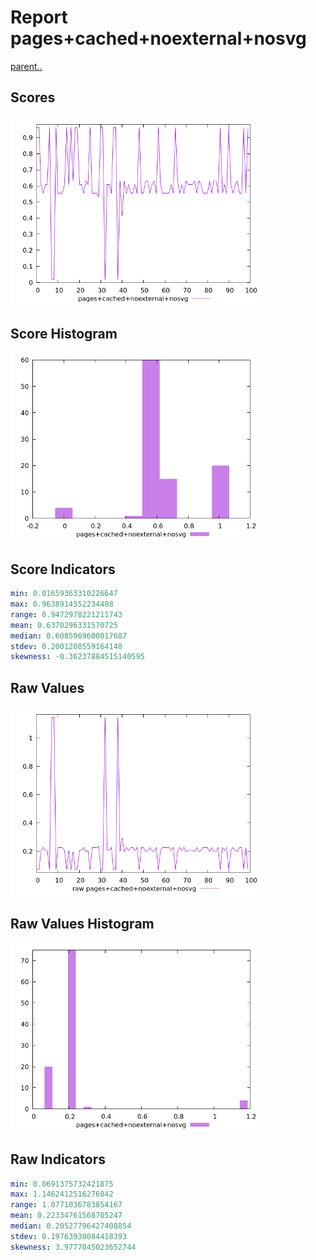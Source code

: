# Report pages+cached+noexternal+nosvg

[parent..](./..)  


## Scores

![score](./score.png)  

## Score Histogram

![hist](./hist.png)  

## Score Indicators

```yaml
min: 0.01659363310226647
max: 0.9638914552234408
range: 0.9472978221211743
mean: 0.6370296331570725
median: 0.6085969600017687
stdev: 0.2001208559164148
skewness: -0.36237884515140595

```

## Raw Values

![raw](./raw.png)  

## Raw Values Histogram

![raw hist](./raw_hist.png)  

## Raw Indicators

```yaml
min: 0.0691375732421875
max: 1.1462412516276042
range: 1.0771036783854167
mean: 0.22334761568705247
median: 0.20527796427408854
stdev: 0.19763930084418393
skewness: 3.9777045023652744

```

<style>
  img {
    max-width: 80%;
  }
</style>
      
